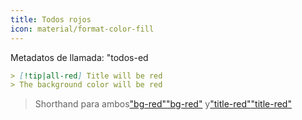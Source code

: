 ```yaml
---
title: Todos rojos
icon: material/format-color-fill
---
```


Metadatos de llamada: "todos-ed

```md
> [!tip|all-red] Title will be red
> The background color will be red
```
> Shorthand para ambos["bg-red"](../bg-styling/page-3.md)["bg-red"](../bg-styling/page-3.md)
> y["title-red"](../title-styling/page-3.md)["title-red"](../title-styling/page-3.md)

